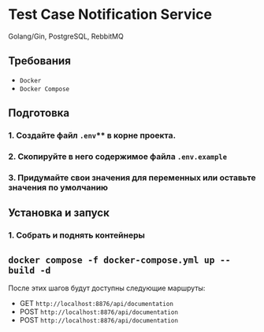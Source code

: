 # Test Case Notification Service

Golang/Gin, PostgreSQL, RebbitMQ

## Требования

- `Docker`
- `Docker Compose`

## Подготовка

### 1. Создайте файл `.env`** в корне проекта.

### 2. Скопируйте в него содержимое файла `.env.example`
### 3. Придумайте свои значения для переменных или оставьте значения по умолчанию

## Установка и запуск

### 1. Собрать и поднять контейнеры
`docker compose -f docker-compose.yml up --build -d`
---
После этих шагов будут доступны следующие маршруты:

- GET `http://localhost:8876/api/documentation`
- POST `http://localhost:8876/api/documentation`
- POST `http://localhost:8876/api/documentation`

